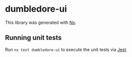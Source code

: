 # dumbledore-ui

This library was generated with [Nx](https://nx.dev).

## Running unit tests

Run `nx test dumbledore-ui` to execute the unit tests via [Jest](https://jestjs.io).
